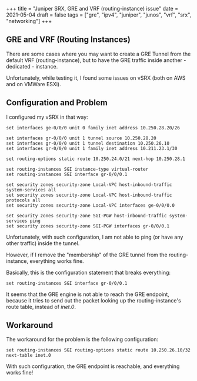 +++
title = "Juniper SRX, GRE and VRF (routing-instance) issue"
date = 2021-05-04
draft = false
tags = ["gre", "ipv4", "juniper", "junos", "vrf", "srx", "networking"]
+++

## GRE and VRF (Routing Instances)

There are some cases where you may want to create a GRE Tunnel from the default VRF (routing-instance), but to have the GRE traffic inside another - dedicated - instance.

Unfortunately, while testing it, I found some issues on vSRX (both on AWS and on VMWare ESXi).

## Configuration and Problem

I configured my vSRX in that way:
```
set interfaces ge-0/0/0 unit 0 family inet address 10.250.28.20/26

set interfaces gr-0/0/0 unit 1 tunnel source 10.250.28.20
set interfaces gr-0/0/0 unit 1 tunnel destination 10.250.26.10
set interfaces gr-0/0/0 unit 1 family inet address 10.211.23.1/30

set routing-options static route 10.250.24.0/21 next-hop 10.250.28.1

set routing-instances SGI instance-type virtual-router
set routing-instances SGI interface gr-0/0/0.1

set security zones security-zone Local-VPC host-inbound-traffic system-services all
set security zones security-zone Local-VPC host-inbound-traffic protocols all
set security zones security-zone Local-VPC interfaces ge-0/0/0.0

set security zones security-zone SGI-PGW host-inbound-traffic system-services ping
set security zones security-zone SGI-PGW interfaces gr-0/0/0.1
```

Unfortunately, with such configuration, I am not able to ping (or have any other traffic) inside the tunnel.

However, if I remove the "membership" of the GRE tunnel from the routing-instance, everything works fine.

Basically, this is the configuration statement that breaks everything:
```
set routing-instances SGI interface gr-0/0/0.1
```

It seems that the GRE engine is not able to reach the GRE endpoint, because it tries to send out the packet looking up the routing-instance's route table, instead of *inet.0*.

## Workaround

The workaround for the problem is the following configuration:
```
set routing-instances SGI routing-options static route 10.250.26.10/32 next-table inet.0
```
With such configuration, the GRE endpoint is reachable, and everything works fine!
